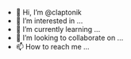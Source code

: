 - 👋 Hi, I’m @claptonik
- 👀 I’m interested in ...
- 🌱 I’m currently learning ...
- 💞️ I’m looking to collaborate on ...
- 📫 How to reach me ...

<!---
claptonik/claptonik is a ✨ special ✨ repository because its `README.md` (this file) appears on your GitHub profile.
You can click the Preview link to take a look at your changes.
--->
